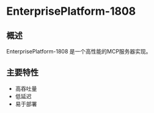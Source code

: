 # EnterprisePlatform-1808

## 概述

EnterprisePlatform-1808 是一个高性能的MCP服务器实现。

## 主要特性

- 高吞吐量
- 低延迟
- 易于部署
